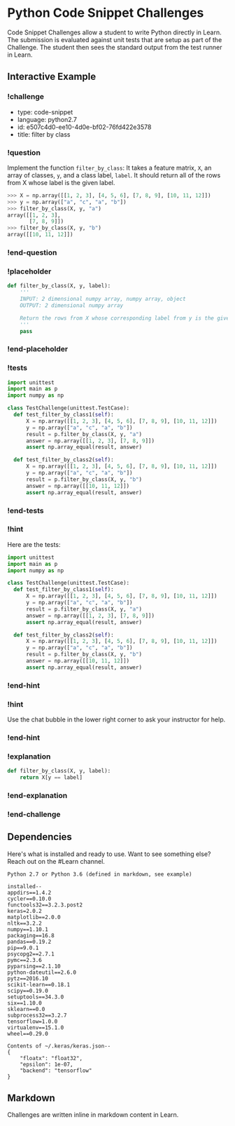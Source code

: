 # Python Code Snippet Challenges

Code Snippet Challenges allow a student to write Python directly in Learn. The submission is evaluated against unit tests that are setup as part of the Challenge. The student then sees the standard output from the test runner in Learn.

## Interactive Example

### !challenge

<!-- type is required, type of challenge -->
<!--'language' is required for type: code-snippet. For python, options are 'python2.7' and 'python3.6' -->
<!-- id is required -->
<!-- title is required -->

* type: code-snippet
* language: python2.7
* id: e507c4d0-ee10-4d0e-bf02-76fd422e3578
* title: filter by class

<!-- !question is required -->

### !question

Implement the function `filter_by_class`: It takes a feature matrix, `X`, an array of classes, `y`, and a class label, `label`. It should return all of the rows from X whose label is the given label.

```python
>>> X = np.array([[1, 2, 3], [4, 5, 6], [7, 8, 9], [10, 11, 12]])
>>> y = np.array(["a", "c", "a", "b"])
>>> filter_by_class(X, y, "a")
array([[1, 2, 3],
       [7, 8, 9]])
>>> filter_by_class(X, y, "b")
array([[10, 11, 12]])
```
### !end-question

<!-- !placeholder is optional, the starter code that will be added to the editor -->

### !placeholder

```python
def filter_by_class(X, y, label):
    '''
    INPUT: 2 dimensional numpy array, numpy array, object
    OUTPUT: 2 dimensional numpy array

    Return the rows from X whose corresponding label from y is the given label.
    '''
    pass
```
### !end-placeholder

 <!-- !tests are required -->

### !tests
```python
import unittest
import main as p		
import numpy as np

class TestChallenge(unittest.TestCase):
  def test_filter_by_class1(self):
      X = np.array([[1, 2, 3], [4, 5, 6], [7, 8, 9], [10, 11, 12]])
      y = np.array(["a", "c", "a", "b"])
      result = p.filter_by_class(X, y, "a")
      answer = np.array([[1, 2, 3], [7, 8, 9]])
      assert np.array_equal(result, answer)

  def test_filter_by_class2(self):
      X = np.array([[1, 2, 3], [4, 5, 6], [7, 8, 9], [10, 11, 12]])
      y = np.array(["a", "c", "a", "b"])
      result = p.filter_by_class(X, y, "b")
      answer = np.array([[10, 11, 12]])
      assert np.array_equal(result, answer)
```
### !end-tests

### !hint

Here are the tests:

```python
import unittest
import main as p		
import numpy as np

class TestChallenge(unittest.TestCase):
  def test_filter_by_class1(self):
      X = np.array([[1, 2, 3], [4, 5, 6], [7, 8, 9], [10, 11, 12]])
      y = np.array(["a", "c", "a", "b"])
      result = p.filter_by_class(X, y, "a")
      answer = np.array([[1, 2, 3], [7, 8, 9]])
      assert np.array_equal(result, answer)

  def test_filter_by_class2(self):
      X = np.array([[1, 2, 3], [4, 5, 6], [7, 8, 9], [10, 11, 12]])
      y = np.array(["a", "c", "a", "b"])
      result = p.filter_by_class(X, y, "b")
      answer = np.array([[10, 11, 12]])
      assert np.array_equal(result, answer)
```

### !end-hint

### !hint

Use the chat bubble in the lower right corner to ask your instructor for help.

### !end-hint

<!-- !explanation is optional, shown after the student answers correctly -->

### !explanation

```python
def filter_by_class(X, y, label):
    return X[y == label]
```
### !end-explanation

### !end-challenge

## Dependencies

Here's what is installed and ready to use. Want to see something else? Reach out on the #Learn channel.
```
Python 2.7 or Python 3.6 (defined in markdown, see example)

installed--
appdirs==1.4.2
cycler==0.10.0
functools32==3.2.3.post2
keras=2.0.2
matplotlib==2.0.0
nltk==3.2.2
numpy==1.10.1
packaging==16.8
pandas==0.19.2
pip==9.0.1
psycopg2==2.7.1
pymc==2.3.6
pyparsing==2.1.10
python-dateutil==2.6.0
pytz==2016.10
scikit-learn==0.18.1
scipy==0.19.0
setuptools==34.3.0
six==1.10.0
sklearn==0.0
subprocess32==3.2.7
tensorflow=1.0.0
virtualenv==15.1.0
wheel==0.29.0

Contents of ~/.keras/keras.json--
{
    "floatx": "float32",
    "epsilon": 1e-07,
    "backend": "tensorflow"
}
```

## Markdown

Challenges are written inline in markdown content in Learn.  
